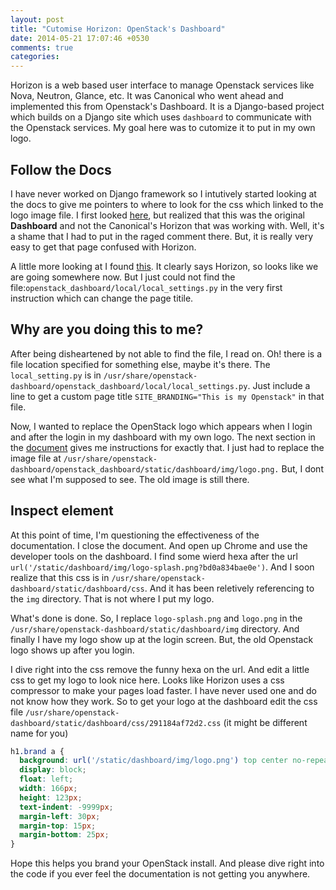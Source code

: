 ```yaml
---
layout: post
title: "Cutomise Horizon: OpenStack's Dashboard"
date: 2014-05-21 17:07:46 +0530
comments: true
categories: 
---
```


Horizon is a web based user interface to manage Openstack services like Nova, Neutron, Glance, etc. It was Canonical who went ahead and implemented this from Openstack's Dashboard. It is a Django-based project which builds on a Django site which uses `dashboard` to communicate with the Openstack services. My goal here was to cutomize it to put in my own logo.

<!--more-->

## Follow the Docs

I have never worked on Django framework so I intutively started looking at the docs to give me pointers to where to look for the css which linked to the logo image file. I first looked [here](http://docs.openstack.org/havana/config-reference/content/dashboard-custom-brand.html), but realized that this was the original **Dashboard** and not the Canonical's Horizon that was working with. Well, it's a shame that I had to put in the raged comment there. But, it is really very easy to get that page confused with Horizon. 

A little more looking at I found [this](http://docs.openstack.org/developer/horizon/topics/customizing.html). It clearly says Horizon, so looks like we are going somewhere now. But I just could not find the file:`openstack_dashboard/local/local_settings.py` in the very first instruction which can change the page titile.

## Why are you doing this to me?

After being disheartened by not able to find the file, I read on. Oh! there is a file location specified for something else, maybe it's there. The `local_setting.py` is in `/usr/share/openstack-dashboard/openstack_dashboard/local/local_settings.py`. Just include a line to get a custom page title `SITE_BRANDING="This is my Openstack"` in that file.

Now, I wanted to replace the OpenStack logo which appears when I login and after the login in my dashboard with my own logo. The next section in the [document](http://docs.openstack.org/developer/horizon/topics/customizing.html) gives me instructions for exactly that. I just had to replace the image file at `/usr/share/openstack-dashboard/openstack_dashboard/static/dashboard/img/logo.png.` But, I dont see what I'm supposed to see. The old image is still there.

## Inspect element

At this point of time, I'm questioning the effectiveness of the documentation. I close the document. And open up Chrome and use the developer tools on the dashboard. I find some wierd hexa after the url `url('/static/dashboard/img/logo-splash.png?bd0a834bae0e')`. And I soon realize that this css is in `/usr/share/openstack-dashboard/static/dashboard/css`. And it has been reletively referencing to the `img` directory. That is not where I put my logo.

What's done is done. So, I replace `logo-splash.png` and `logo.png` in the `/usr/share/openstack-dashboard/static/dashboard/img` directory. And finally I have my logo show up at the login screen. But, the old Openstack logo shows up after you login.

I dive right into the css remove the funny hexa on the url. And edit a little css to get my logo to look nice here. Looks like Horizon uses a css compressor to make your pages load faster. I have never used one and do not know how they work. So to get your logo at the dashboard edit the css file `/usr/share/openstack-dashboard/static/dashboard/css/291184af72d2.css` (it might be different name for you)

``` css
h1.brand a {
  background: url('/static/dashboard/img/logo.png') top center no-repeat;
  display: block;
  float: left;
  width: 166px;
  height: 123px;
  text-indent: -9999px;
  margin-left: 30px;
  margin-top: 15px;
  margin-bottom: 25px;
}
```

Hope this helps you brand your OpenStack install. And please dive right into the code if you ever feel the documentation is not getting you anywhere.
